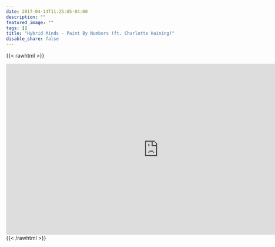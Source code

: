 ```yaml
---
date: 2017-04-14T11:25:05-04:00
description: ""
featured_image: ""
tags: []
title: "Hybrid Minds - Paint By Numbers (ft. Charlotte Haining)"
disable_share: false
---
```


{{< rawhtml >}}
<iframe width="827" height="465" src="https://www.youtube.com/embed/uKZwp6j5Xbg" frameborder="0" allow="accelerometer; autoplay; clipboard-write; encrypted-media; gyroscope; picture-in-picture" allowfullscreen></iframe>
{{< /rawhtml >}}